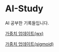 # AI-Study
AI 공부한 기록들입니다.

[가중치 업데이트(wx)](https://raw.githubusercontent.com/yujungha/AI-Study/main/wx%20%2B%20b.jpg)

[가중치 업데이트(sigmoid)](https://raw.githubusercontent.com/yujungha/AI-Study/main/sigmoid.jpg)

